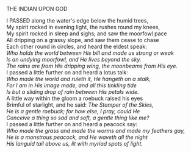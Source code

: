 THE INDIAN UPON GOD  
  
I PASSED along the water's edge below the humid trees,  
My spirit rocked in evening light, the rushes round my knees,  
My spirit rocked in sleep and sighs; and saw the moorfowl pace  
All dripping on a grassy slope, and saw them cease to chase  
Each other round in circles, and heard the eldest speak:  
*Who holds the world between His bill and made us strong or weak*  
*Is an undying moorfowl, and He lives beyond the sky.*  
*The rains are from His dripping wing, the moonbeams from His eye.*  
I passed a little further on and heard a lotus talk:  
*Who made the world and ruleth it, He hangeth on a stalk,*  
*For I am in His image made, and all this tinkling tide*  
*Is but a sliding drop of rain between His petals wide.*  
A little way within the gloom a roebuck raised his eyes  
Brimful of starlight, and he said:  *The Stamper of the Skies,*  
*He is a gentle roebuck; for how else, I pray, could He*  
*Conceive a thing so sad and soft, a gentle thing like me?*  
I passed a little further on and heard a peacock say:  
*Who made the grass and made the worms and made my feathers gay,*  
*He is a monstrous peacock, and He waveth all the night*  
*His languid tail above us, lit with myriad spots of light.*  
